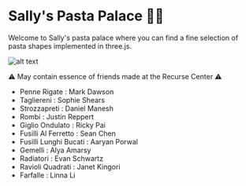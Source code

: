 # Sally's Pasta Palace :woman_cook:
Welcome to Sally's pasta palace where you can find a fine selection of pasta shapes implemented in three.js.

![alt text](https://github.com/kongsally/pasta/blob/main/media/pasta_pals_0.gif?raw=true)

:warning: May contain essence of friends made at the Recurse Center :warning:
- Penne Rigate : Mark Dawson
- Tagliereni : Sophie Shears
- Strozzapreti : Daniel Manesh
- Rombi : Justin Reppert
- Giglio Ondulato : Ricky Pai
- Fusilli Al Ferretto : Sean Chen
- Fusilli Lunghi Bucati : Aaryan Porwal
- Gemelli : Alya Amarsy
- Radiatori : Evan Schwartz
- Ravioli Quadrati : Janet Kingori
- Farfalle : Linna Li
